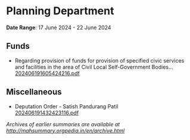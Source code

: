 # Planning Department

**Date Range**: 17 June 2024 - 22 June 2024


## Funds
- Regarding provision of funds for provision of specified civic services and facilities in the area of Civil Local Self-Government Bodies...\
  [202406191605424216.pdf](https://gr.maharashtra.gov.in/Site/Upload/Government%20Resolutions/English/202406191605424216.pdf)

## Miscellaneous
- Deputation Order - Satish Pandurang Patil\
  [202406191432423116.pdf](https://gr.maharashtra.gov.in/Site/Upload/Government%20Resolutions/English/202406191432423116....pdf)


*Archives of earlier summaries are available at http://mahsummary.orgpedia.in/en/archive.html*